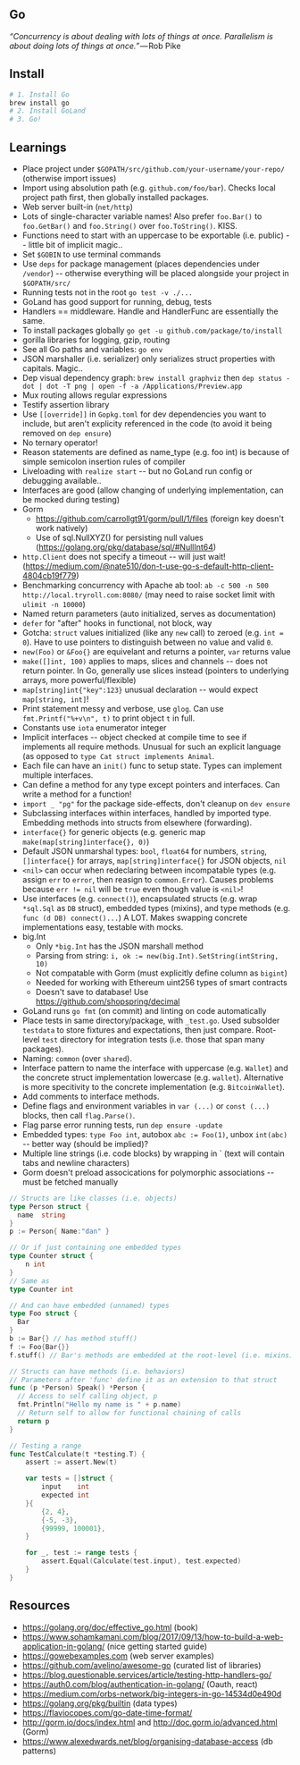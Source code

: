 ## Go

_“Concurrency is about dealing with lots of things at once. Parallelism is about doing lots of things at once.”_ — Rob Pike

## Install

```bash
# 1. Install Go
brew install go
# 2. Install GoLand
# 3. Go!
```

## Learnings

* Place project under `$GOPATH/src/github.com/your-username/your-repo/` (otherwise import issues)
* Import using absolution path (e.g. `github.com/foo/bar`). Checks local project path first, then globally installed packages.
* Web server built-in (`net/http`)
* Lots of single-character variable names! Also prefer `foo.Bar()` to `foo.GetBar()` and `foo.String()` over `foo.ToString()`. KISS.
* Functions need to start with an uppercase to be exportable (i.e. public) -- little bit of implicit magic..
* Set `$GOBIN` to use terminal commands
* Use `deps` for package management (places dependencies under `/vendor`) -- otherwise everything will be placed alongside your project in `$GOPATH/src/`
* Running tests not in the root `go test -v ./...`
* GoLand has good support for running, debug, tests
* Handlers == middleware. Handle and HandlerFunc are essentially the same.
* To install packages globally `go get -u github.com/package/to/install`
* gorilla libraries for logging, gzip, routing
* See all Go paths and variables: `go env`
* JSON marshaller (i.e. serializer) only serializes struct properties with capitals. Magic..
* Dep visual dependency graph: `brew install graphviz` then `dep status -dot | dot -T png | open -f -a /Applications/Preview.app`
* Mux routing allows regular expressions
* Testify assertion library
* Use `[[override]]` in `Gopkg.toml` for dev dependencies you want to include, but aren't explicity referenced in the code (to avoid it being removed on `dep ensure`)
* No ternary operator!
* Reason statements are defined as name_type (e.g. foo int) is because of simple semicolon insertion rules of compiler
* Liveloading with `realize start` -- but no GoLand run config or debugging available..
* Interfaces are good (allow changing of underlying implementation, can be mocked during testing)
* Gorm
  * https://github.com/carrollgt91/gorm/pull/1/files (foreign key doesn't work natively)
  * Use of sql.NullXYZ() for persisting null values (https://golang.org/pkg/database/sql/#NullInt64)
* `http.Client` does not specify a timeout -- will just wait! (https://medium.com/@nate510/don-t-use-go-s-default-http-client-4804cb19f779)
* Benchmarking concurrency with Apache ab tool: `ab -c 500 -n 500 http://local.tryroll.com:8080/` (may need to raise socket limit with `ulimit -n 10000`)
* Named return parameters (auto initialized, serves as documentation)
* `defer` for "after" hooks in functional, not block, way
* Gotcha: `struct` values initialized (like any `new` call) to zeroed (e.g. `int = 0`). Have to use pointers to distinguish between no value and valid `0`.
* `new(Foo)` or `&Foo{}` are equivelant and returns a pointer, `var` returns value
* `make([]int, 100)` applies to maps, slices and channels -- does not return pointer. In Go, generally use slices instead (pointers to underlying arrays, more powerful/flexible)
* `map[string]int{"key":123}` unusual declaration -- would expect `map[string, int]`!
* Print statement messy and verbose, use `glog`. Can use `fmt.Printf("%+v\n", t)` to print object `t` in full. 
* Constants use `iota` enumerator integer
* Implicit interfaces -- object checked at compile time to see if implements all require methods. Unusual for such an explicit language (as opposed to `type Cat struct implements Animal`.
* Each file can have an `init()` func to setup state. Types can implement multiple interfaces.
* Can define a method for any type except pointers and interfaces. Can write a method for a function!
* `import _ "pg"` for the package side-effects, don't cleanup on `dev ensure`
* Subclassing interfaces within interfaces, handled by imported type. Embedding methods into structs from elsewhere (forwarding).
* `interface{}` for generic objects (e.g. generic map `make(map[string]interface{}, 0)`) 
* Default JSON unmarshal types: `bool`, `float64` for numbers, `string`, `[]interface{}` for arrays, `map[string]interface{}` for JSON objects, `nil`
* `<nil>` can occur when redeclaring between incompatable types (e.g. assign `err` to `error`, then reasign to `common.Error`). Causes problems because `err != nil` will be `true` even though value is `<nil>`!
* Use interfaces (e.g. `connect()`), encapsulated structs (e.g. wrap `*sql.Sql` as `DB` struct), embedded types (mixins), and type methods (e.g. `func (d DB) connect()...`) A LOT. Makes swapping concrete implementations easy, testable with mocks. 
* big.Int
  * Only `*big.Int` has the JSON marshall method
  * Parsing from string: `i, ok := new(big.Int).SetString(intString, 10)`
  * Not compatable with Gorm (must explicitly define column as `bigint`)
  * Needed for working with Ethereum uint256 types of smart contracts 
  * Doesn't save to database! Use https://github.com/shopspring/decimal
* GoLand runs `go fmt` (on commit) and linting on code automatically  
* Place tests in same directory/package, with `_test.go`. Used subsolder `testdata` to store fixtures and expectations, then just compare. Root-level `test` directory for integration tests (i.e. those that span many packages).
* Naming: `common` (over `shared`).
* Interface pattern to name the interface with uppercase (e.g. `Wallet`) and the concrete struct implementation lowercase (e.g. `wallet`). Alternative is more specitivity to the concrete implementation (e.g. `BitcoinWallet`).
* Add comments to interface methods.
* Define flags and environment variables in `var (...)` or `const (...)` blocks, then call `flag.Parse()`.
* Flag parse error running tests, run `dep ensure -update`
* Embedded types: `type Foo int`, autobox `abc := Foo(1)`, unbox `int(abc)` -- better way (should be implied)?
* Multiple line strings (i.e. code blocks) by wrapping in \` (text will contain tabs and newline characters)
* Gorm doesn't preload assocications for polymorphic associations -- must be fetched manually

```go
// Structs are like classes (i.e. objects)
type Person struct {
  name  string
}
p := Person{ Name:"dan" }

// Or if just containing one embedded types
type Counter struct {
    n int
}
// Same as
type Counter int

// And can have embedded (unnamed) types
type Foo struct {
  Bar
}
b := Bar{} // has method stuff()
f := Foo{Bar{}}
f.stuff() // Bar's methods are embedded at the root-level (i.e. mixins)

// Structs can have methods (i.e. behaviors)
// Parameters after 'func' define it as an extension to that struct
func (p *Person) Speak() *Person {
  // Access to self calling object, p
  fmt.Println("Hello my name is " + p.name)
  // Return self to allow for functional chaining of calls
  return p
}

// Testing a range
func TestCalculate(t *testing.T) {
	assert := assert.New(t)

	var tests = []struct {
		input    int
		expected int
	}{
		{2, 4},
		{-5, -3},
		{99999, 100001},
	}

	for _, test := range tests {
		assert.Equal(Calculate(test.input), test.expected)
	}
}
```

## Resources

* https://golang.org/doc/effective_go.html (book)
* https://www.sohamkamani.com/blog/2017/09/13/how-to-build-a-web-application-in-golang/ (nice getting started guide)
* https://gowebexamples.com (web server examples)
* https://github.com/avelino/awesome-go (curated list of libraries)
* https://blog.questionable.services/article/testing-http-handlers-go/
* https://auth0.com/blog/authentication-in-golang/ (Oauth, react)
* https://medium.com/orbs-network/big-integers-in-go-14534d0e490d
* https://golang.org/pkg/builtin (data types)
* https://flaviocopes.com/go-date-time-format/
* http://gorm.io/docs/index.html and http://doc.gorm.io/advanced.html (Gorm)
* https://www.alexedwards.net/blog/organising-database-access (db patterns)
